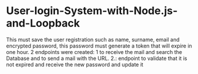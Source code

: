 # User-login-System-with-Node.js-and-Loopback
This must save the user registration such as name, surname, email and encrypted password, this password must generate a token that will expire in one hour. 2 endpoints were created: 1 to receive the mail and search the Database and to send a mail with the URL. 2.: endpoint to validate that it is not expired and receive the new password and update it
